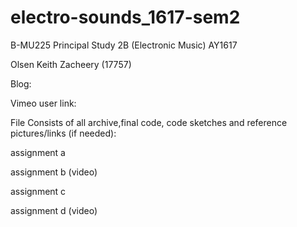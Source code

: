 # electro-sounds_1617-sem2

B-MU225 Principal Study 2B (Electronic Music) AY1617

Olsen Keith Zacheery (17757)

Blog: 

Vimeo user link: 

File Consists of all archive,final code, code sketches and reference pictures/links (if needed):

assignment a

assignment b (video)

assignment c

assignment d (video)
